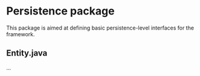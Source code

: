 # Persistence package
This package is aimed at defining basic persistence-level interfaces for the framework.

## Entity.java
...

